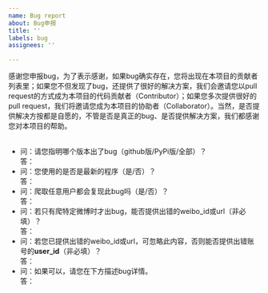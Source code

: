 ```yaml
---
name: Bug report
about: Bug申报
title: ''
labels: bug
assignees: ''

---
```


感谢您申报bug，为了表示感谢，如果bug确实存在，您将出现在本项目的贡献者列表里；如果您不但发现了bug，还提供了很好的解决方案，我们会邀请您以pull request的方式成为本项目的代码贡献者（Contributor）；如果您多次提供很好的pull request，我们将邀请您成为本项目的协助者（Collaborator）。当然，是否提供解决方按都是自愿的，不管是否是真正的bug、是否提供解决方案，我们都感谢您对本项目的帮助。<br>
<br>
- 问：请您指明哪个版本出了bug（github版/PyPi版/全部）？<br>
答：
- 问：您使用的是否是最新的程序（是/否）？<br>
答：
- 问：爬取任意用户都会复现此bug吗（是/否）？<br>
答：
- 问：若只有爬特定微博时才出bug，能否提供出错的weibo_id或url（非必填）？<br>
答：
- 问：若您已提供出错的weibo_id或url，可忽略此内容，否则能否提供出错账号的**user_id**（非必填）？<br>
答：
- 问：如果可以，请您在下方描述bug详情。<br>
答：
